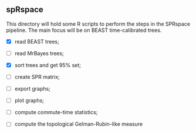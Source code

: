 ## spRspace
This directory will hold some R scripts to perform the steps in the SPRspace pipeline.
The main focus will be on BEAST time-calibrated trees.

- [x] read BEAST trees;

- [ ] read MrBayes trees;

- [x] sort trees and get 95% set;

- [ ] create SPR matrix;

- [ ] export graphs;

- [ ] plot graphs;

- [ ] compute commute-time statistics;

- [ ] compute the topological Gelman-Rubin-like measure 
